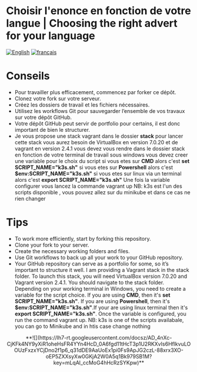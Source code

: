 # Choisir l'enonce en fonction de votre langue | Choosing the right advert for your language

[![English](https://img.shields.io/badge/lang-en-red.svg)](https://github.com/ulrich-sun/projet-esgi/blob/main/enonce-en.md)
[![français](https://img.shields.io/badge/lang-fr-blue.svg)](https://github.com/ulrich-sun/projet-esgi/blob/main/enonce-fr.md)


# Conseils

- Pour travailler plus efficacement, commencez par forker ce dépôt.
- Clonez votre fork sur votre serveur.
- Créez les dossiers de travail et les fichiers nécessaires.
- Utilisez les workflows Git pour sauvegarder l’ensemble de vos travaux sur votre dépôt GitHub.
- Votre dépôt GitHub peut servir de portfolio pour certains, il est donc important de bien le structurer.
- Je vous propose une stack vagrant dans le dossier **stack**
    pour lancer cette stack vous aurez besoin de VirtualBox en version 7.0.20 et de vagrant en version 2.4.1
    vous devez vous rendre dans le dossier stack 
    en fonction de votre terminal de travail sous windows vous devez creer une variable pour le choix du script 
    si vous etes sur **CMD** alors c'est **set SCRIPT_NAME="k3s.sh"**
    si vous etes sur **Powershell** alors c'est **$env:SCRIPT_NAME="k3s.sh"**
    si vous etes sur linux via un terminal alors c'est **export SCRIPT_NAME="k3s.sh"**
    Une fois la variable configurer vous lancez la commande vagrant up
NB: k3s est l'un des scripts disponible , vous pouvez allez sur du minikube et dans ce cas ne rien changer 

# Tips
- To work more efficiently, start by forking this repository.
- Clone your fork to your server.
- Create the necessary working folders and files.
- Use Git workflows to back up all your work to your GitHub repository.
- Your GitHub repository can serve as a portfolio for some, so it’s important to structure it well.
    I am providing a Vagrant stack in the stack folder. To launch this stack, you will need VirtualBox version 7.0.20 and Vagrant version 2.4.1. You should navigate to the stack folder. Depending on your working terminal in Windows, you need to create a variable for the script choice. If you are using **CMD**, then it's **set SCRIPT_NAME="k3s.sh"**. If you are using **Powershell**, then it's **$env:SCRIPT_NAME="k3s.sh"**.If your are using linux terminal then it's **export SCRIPT_NAME="k3s.sh"**. Once the variable is configured, you run the command vagrant up.
NB: k3s is one of the scripts availabale, you can go to Minikube and in htis case change nothing

<p align="center">
**![](https://lh7-rt.googleusercontent.com/docsz/AD_4nXc-CjKFk4NY9yXiR1oheHsFR4YYn4HcD_0A6fgd11tHcT3p1U2RKXvIs6HflkvuLOOUzFxzxYCjDno2f1p6_q31dDE9AaUoEx1pi0Fs9ApJG2czL-88xrx3XO-oEP5ZXXsyXw0GKjA2W0A5q1Bk979SB1M?key=mLqAl_ccMoG4hHcRzSYKpw)**
</p>